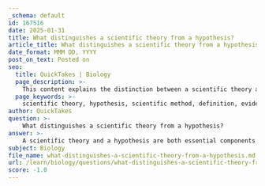 ```yaml
---
_schema: default
id: 167516
date: 2025-01-31
title: What distinguishes a scientific theory from a hypothesis?
article_title: What distinguishes a scientific theory from a hypothesis?
date_format: MMM DD, YYYY
post_on_text: Posted on
seo:
  title: QuickTakes | Biology
  page_description: >-
    This content explains the distinction between a scientific theory and a hypothesis, detailing their definitions, levels of evidence, scope, and the evolution of scientific ideas.
  page_keywords: >-
    scientific theory, hypothesis, scientific method, definition, evidence, scope, explanations, observations, experiments, evolution of ideas
author: QuickTakes
question: >-
    What distinguishes a scientific theory from a hypothesis?
answer: >-
    A scientific theory and a hypothesis are both essential components of the scientific method, but they serve different purposes and are distinguished by their levels of support and scope.\n\n1. **Definition**:\n   - A **hypothesis** is a specific, testable prediction about the relationship between variables. It is often formulated based on observations and existing knowledge. For example, a hypothesis might state, "If plants are given more sunlight, then they will grow taller."\n   - A **scientific theory**, on the other hand, is a well-substantiated explanation of some aspect of the natural world that is based on a body of evidence. Theories are broader in scope and have been repeatedly tested and confirmed through observation and experimentation. Examples include the theory of evolution and cell theory.\n\n2. **Level of Evidence**:\n   - A hypothesis is typically an initial step in the scientific process, requiring testing through experiments and observations to determine its validity. It can be supported or refuted based on experimental results.\n   - A scientific theory is supported by a substantial amount of evidence gathered from multiple studies and experiments over time. It integrates and explains a wide range of observations and has withstood rigorous testing.\n\n3. **Scope**:\n   - Hypotheses are often narrow in focus, addressing specific questions or predictions.\n   - Theories encompass broader concepts and can explain a variety of phenomena. They can also generate new hypotheses for further testing.\n\n4. **Evolution of Ideas**:\n   - A hypothesis can evolve into a theory if it is consistently supported by evidence from various experiments and observations. Over time, as more data accumulates and hypotheses are tested, they can contribute to the establishment of a scientific theory.\n\nIn summary, while a hypothesis is a starting point for investigation, a scientific theory represents a comprehensive understanding of a natural phenomenon, supported by extensive evidence and research.
subject: Biology
file_name: what-distinguishes-a-scientific-theory-from-a-hypothesis.md
url: /learn/biology/questions/what-distinguishes-a-scientific-theory-from-a-hypothesis
score: -1.0
---
```


&nbsp;